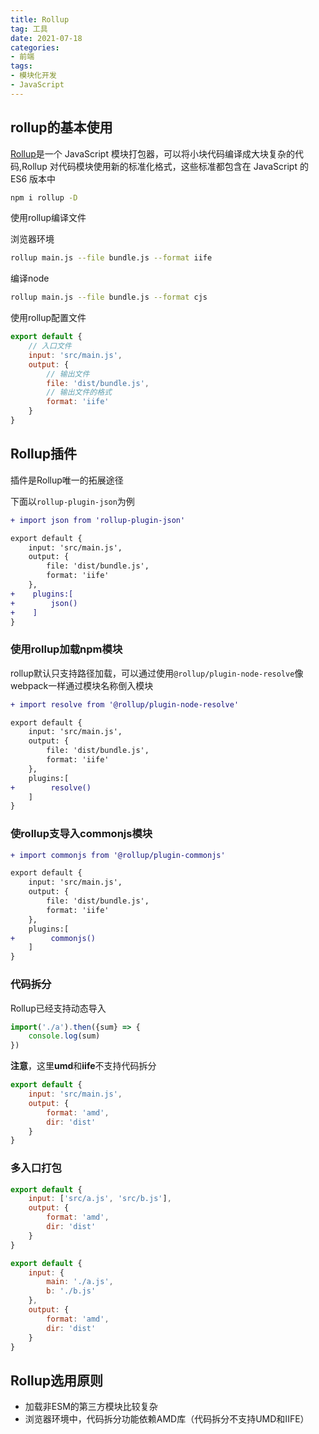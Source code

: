 ```yaml
---
title: Rollup
tag: 工具
date: 2021-07-18
categories: 
- 前端
tags: 
- 模块化开发 
- JavaScript
---
```

## rollup的基本使用
[Rollup](https://www.rollupjs.com/)是一个 JavaScript 模块打包器，可以将小块代码编译成大块复杂的代码,Rollup 对代码模块使用新的标准化格式，这些标准都包含在 JavaScript 的 ES6 版本中
``` bash
npm i rollup -D
```
使用rollup编译文件

浏览器环境
``` bash
rollup main.js --file bundle.js --format iife
```
编译node
``` bash
rollup main.js --file bundle.js --format cjs
```
使用rollup配置文件
``` js
export default {
    // 入口文件
    input: 'src/main.js',
    output: {
        // 输出文件
        file: 'dist/bundle.js',
        // 输出文件的格式
        format: 'iife'
    }
}
```
## Rollup插件
插件是Rollup唯一的拓展途径

下面以```rollup-plugin-json```为例
``` diff
+ import json from 'rollup-plugin-json'

export default {
    input: 'src/main.js',
    output: {
        file: 'dist/bundle.js',
        format: 'iife'
    },
+    plugins:[
+        json()
+    ]
}
```
### 使用rollup加载npm模块

rollup默认只支持路径加载，可以通过使用`@rollup/plugin-node-resolve`像webpack一样通过模块名称倒入模块
``` diff
+ import resolve from '@rollup/plugin-node-resolve'

export default {
    input: 'src/main.js',
    output: {
        file: 'dist/bundle.js',
        format: 'iife'
    },
    plugins:[
+        resolve()
    ]
}
```
### 使rollup支导入commonjs模块
``` diff
+ import commonjs from '@rollup/plugin-commonjs'

export default {
    input: 'src/main.js',
    output: {
        file: 'dist/bundle.js',
        format: 'iife'
    },
    plugins:[
+        commonjs()
    ]
}
```
### 代码拆分
Rollup已经支持动态导入
``` js
import('./a').then({sum} => {
    console.log(sum)
})
```
**注意**，这里**umd**和**iife**不支持代码拆分
``` js
export default {
    input: 'src/main.js',
    output: {
        format: 'amd',
        dir: 'dist'
    }
}
```

### 多入口打包
``` js
export default {
    input: ['src/a.js', 'src/b.js'],
    output: {
        format: 'amd',
        dir: 'dist'
    }
}
```

``` js
export default {
    input: {
        main: './a.js',
        b: './b.js'
    },
    output: {
        format: 'amd',
        dir: 'dist'
    }
}
```
## Rollup选用原则
* 加载非ESM的第三方模块比较复杂
* 浏览器环境中，代码拆分功能依赖AMD库（代码拆分不支持UMD和IIFE）
